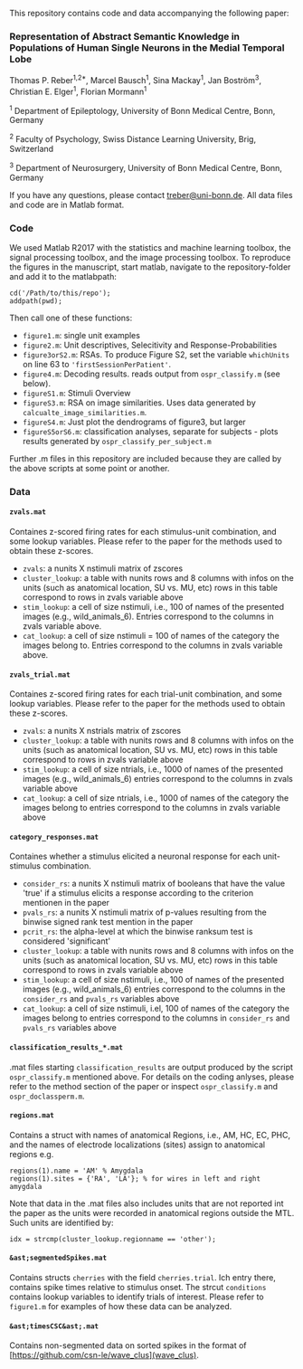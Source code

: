 This repository contains code and data accompanying the following paper: 

### Representation of Abstract Semantic Knowledge in Populations of Human Single Neurons in the Medial Temporal Lobe

Thomas P. Reber<sup>1,2*</sup>, Marcel Bausch<sup>1</sup>, Sina Mackay<sup>1</sup>, Jan Boström<sup>3</sup>, Christian E. Elger<sup>1</sup>, Florian Mormann<sup>1</sup>

<sup>1</sup> Department of Epileptology, University of Bonn Medical Centre, Bonn, Germany

<sup>2</sup> Faculty of Psychology, Swiss Distance Learning University, Brig, Switzerland

<sup>3</sup> Department of Neurosurgery, University of Bonn Medical Centre, Bonn, Germany


If you have any questions, please contact <treber@uni-bonn.de>. All data files and code are in Matlab format.

### Code
We used Matlab R2017 with the statistics and machine learning toolbox, the signal processing toolbox, and the image processing toolbox. To reproduce the figures in the manuscript, start matlab, navigate to the repository-folder and add it to the matlabpath:

```
cd('/Path/to/this/repo');
addpath(pwd);
```

Then call one of these functions: 

- `figure1.m`: single unit examples
- `figure2.m`: Unit descriptives, Selecitivity and Response-Probabilities
- `figure3orS2.m`: RSAs. To produce Figure S2, set the variable `whichUnits` on line 63 to `'firstSessionPerPatient'`.
- `figure4.m`: Decoding results. reads output from `ospr_classify.m` (see below).
- `figureS1.m`: Stimuli Overview
- `figureS3.m`: RSA on image similarities. Uses data generated by `calcualte_image_similarities.m`. 
- `figureS4.m`: Just plot the dendrograms of figure3, but larger
- `figureS5orS6.m`: classification analyses, separate for subjects - plots results generated by `ospr_classify_per_subject.m`

Further .m files in this repository are included because they are called by the above scripts at some point or another.

### Data
#### `zvals.mat`
Containes z-scored firing rates for each stimulus-unit combination, and some lookup variables. Please refer to the paper for the methods used to obtain these z-scores. 

- `zvals`: a nunits X nstimuli matrix of zscores
- `cluster_lookup`: a table with nunits rows and 8 columns with infos on the units (such as anatomical location, SU vs. MU, etc) rows in this table correspond to rows in zvals variable above
- `stim_lookup`: a cell of size nstimuli, i.e., 100 of names of the presented images (e.g., wild\_animals\_6). Entries correspond to the columns in zvals variable above.
- `cat_lookup`: a cell of size nstimuli = 100 of names of the category the images belong to. Entries correspond to the columns in zvals variable above.

#### `zvals_trial.mat`
Containes z-scored firing rates for each trial-unit combination, and some lookup variables. Please refer to the paper for the methods used to obtain these z-scores. 

- `zvals`: a nunits X nstrials matrix of zscores
- `cluster_lookup`: a table with nunits rows and 8 columns with infos on the units (such as anatomical location, SU vs. MU, etc) rows in this table correspond to rows in zvals variable above
- `stim_lookup`: a cell of size ntrials, i.e., 1000 of names of the presented images (e.g., wild\_animals\_6) entries correspond to the columns in zvals variable above
- `cat_lookup`: a cell of size ntrials, i.e., 1000 of names of the category the images belong to entries correspond to the columns in zvals variable above

#### `category_responses.mat`
Containes whether a stimulus elicited a neuronal response for each unit-stimulus combination. 

- `consider_rs`: a nunits X nstimuli matrix of booleans that have the value 'true' if a stimulus elicits a response according to the criterion mentionen in the paper
- `pvals_rs`: a nunits X nstimuli matrix of p-values resulting from the binwise signed rank test mention in the paper
- `pcrit_rs`: the alpha-level at which the binwise ranksum test is considered 'significant'
- `cluster_lookup`: a table with nunits rows and 8 columns with infos on the units (such as anatomical location, SU vs. MU, etc) rows in this table correspond to rows in zvals variable above
- `stim_lookup`: a cell of size nstimuli, i.e., 100 of names of the presented images (e.g., wild\_animals\_6) entries correspond to the columns in the `consider_rs` and `pvals_rs` variables above
- `cat_lookup`: a cell of size nstimuli, i.el, 100 of names of the category the images belong to entries correspond to the columns in `consider_rs` and `pvals_rs` variables above

#### `classification_results_*.mat`
.mat files starting `classification_results` are output produced by the script `ospr_classify.m` mentioned above. For details on the coding anlyses, please refer to the method section of the paper or inspect `ospr_classify.m` and `ospr_doclassperm.m`.


#### `regions.mat`
Contains a struct with names of anatomical Regions, i.e., AM, HC, EC, PHC, and the names of electrode localizations (sites) assign to anatomical regions e.g. 

```
regions(1).name = 'AM' % Amygdala
regions(1).sites = {'RA', 'LA'}; % for wires in left and right amygdala
```

Note that data in the .mat files also includes units that are not reported int the paper as the units were recorded in anatomical regions outside the MTL. Such units are identified by:

```
idx = strcmp(cluster_lookup.regionname == 'other');
```
#### `&ast;segmentedSpikes.mat`
Contains structs `cherries` with the field `cherries.trial`. Ich entry there, contains spike times relative to stimulus onset. The strcut `conditions` contains lookup variables to identify trials of interest. Please refer to `figure1.m` for examples of how these data can be analyzed.

#### `&ast;timesCSC&ast;.mat`
Contains non-segmented data on sorted spikes in the format of [https://github.com/csn-le/wave_clus](wave_clus).

